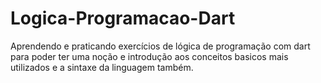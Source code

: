 # Logica-Programacao-Dart

Aprendendo e praticando exercícios de lógica de programação com dart para poder ter uma noção e introdução aos conceitos basicos mais utilizados e a sintaxe da linguagem também.
